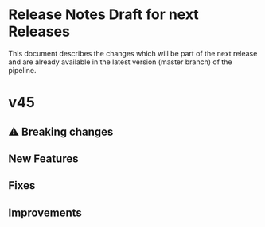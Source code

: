 # Release Notes Draft for next Releases

This document describes the changes which will be part of the next release and are already available in the latest version (master branch) of the pipeline.

# v45

## :warning: Breaking changes

## New Features

## Fixes

## Improvements
